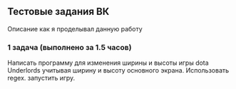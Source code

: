 ## Тестовые задания ВК

Описание как я проделывал данную работу

### 1 задача (выполнено за 1.5 часов)

Написать программу для изменения ширины и высоты игры dota Underlords учитывая ширину и высоту основного экрана.
Использовать regex.
запустить игру. 